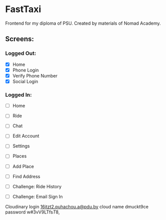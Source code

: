 # FastTaxi
Frontend for my diploma of PSU.
Created by materials of Nomad Academy.

## Screens:

### Logged Out:

- [x] Home
- [x] Phone Login
- [x] Verify Phone Number
- [x] Social Login

### Logged In:

- [ ] Home
- [ ] Ride
- [ ] Chat
- [ ] Edit Account
- [ ] Settings
- [ ] Places
- [ ] Add Place
- [ ] Find Address
- [ ] Challenge: Ride History
- [ ] Challenge: Email Sign In


Cloudinary
login
16itzt2.puhachou.a@pdu.by
cloud name
dmuckt9ce
password
w#3vV9LTfs$T$8,